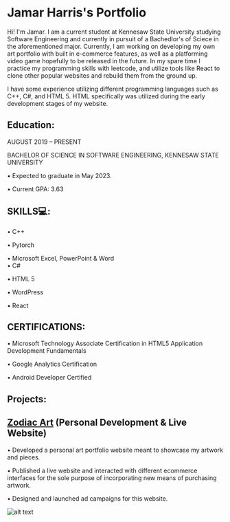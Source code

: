 # Jamar Harris's Portfolio

Hi! I'm Jamar. I am a current student at Kennesaw State University studying Software Engineering and currently in pursuit of a Bachedlor's of Sciece in the aforementioned major. Currently, I am working on developing my own art portfolio with built in e-commerce features, as well as a platforming video game hopefully to be released in the future. In my spare time I practice my programming skills with leetcode, and utilize tools like React to clone other popular websites and rebuild them from the ground up.

I have some experience utilizing different programming languages such as C++, C#, and HTML 5. HTML specifically was utilized during the early development stages of my website.


## Education:

AUGUST 2019 – PRESENT

BACHELOR OF SCIENCE IN SOFTWARE ENGINEERING, KENNESAW STATE UNIVERSITY

•	Expected to graduate in May 2023.

•	Current GPA: 3.63

## SKILLS💻:

•	C++

•	Pytorch

•	Microsoft Excel, PowerPoint & Word	
•	C#

•	HTML 5

•	WordPress

•	React

## CERTIFICATIONS:

•	Microsoft Technology Associate Certification in HTML5 Application Development Fundamentals

•	Google Analytics Certification 

•	Android Developer Certified


## Projects:

## [Zodiac Art](https://art-of-zodiac.com/) (Personal Development & Live Website)


•	Developed a personal art portfolio website meant to showcase my artwork and pieces.

•	Published a live website and interacted with different ecommerce interfaces for the sole purpose of incorporating new means of purchasing artwork.

•	Designed and launched ad campaigns for this website.

![alt text](https://user-images.githubusercontent.com/69270601/148670262-dc8e5781-55e6-4dfd-bdf6-38653af23475.png "Logo Title Text 1")


